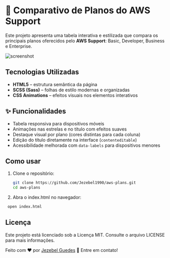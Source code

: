 # 🧾 Comparativo de Planos do AWS Support

Este projeto apresenta uma tabela interativa e estilizada que compara os principais planos oferecidos pelo **AWS Support**: Basic, Developer, Business e Enterprise.


![screenshot](./screenshot.gif)

## Tecnologias Utilizadas

- **HTML5** – estrutura semântica da página
- **SCSS (Sass)** – folhas de estilo modernas e organizadas
- **CSS Animations** – efeitos visuais nos elementos interativos

## ✨ Funcionalidades

- Tabela responsiva para dispositivos móveis
- Animações nas estrelas e no título com efeitos suaves
- Destaque visual por plano (cores distintas para cada coluna)
- Edição do título diretamente na interface (`contenteditable`)
- Acessibilidade melhorada com `data-labels` para dispositivos menores

## Como usar

1. Clone o repositório:
   ```bash
   git clone https://github.com/Jezebel1990/aws-plans.git
   cd aws-plans
   ```

2. Abra o index.html no navegador:
  ```bash
   open index.html
   ```

## Licença

Este projeto está licenciado sob a Licença MIT. Consulte o arquivo LICENSE para mais informações.

Feito com ♥ por [Jezebel Guedes](https://www.linkedin.com/in/jezebel-guedes/) 👋 Entre em contato!